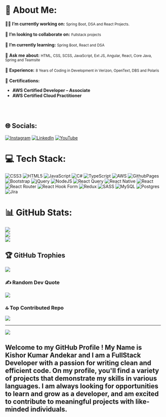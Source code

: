 # 💫 About Me:
<p dir="auto">
  👨‍💻 <strong>I’m currently working on:</strong> <small>Spring Boot, DSA and React Projects.</small><br /><br />
  🤝 <strong>I’m looking to collaborate on:</strong> <small>Fullstack projects</small><br /><br />
  🌱 <strong>I’m currently learning:</strong> <small> Spring Boot, React and DSA</small><br /><br />
  🙋 <strong>Ask me about:</strong> <small>HTML, CSS, SCSS, JavaScript, Ext JS, Angular, React, Core Java, Spring and Teamsite</small><br /><br />
  🚀 <strong>Experience:</strong> <small>8 Years of Coding in Development in Verizon, OpenText, DBS and Polaris </small> <br /><br />
  🚀 <strong>Certifications:</strong> <ul> <li><strong>AWS Certified Developer – Associate</strong></li> <li><strong>AWS Certified Cloud Practitioner</strong></li> </ul><br /><br />
</p>

## 🌐 Socials:
 [![Instagram](https://img.shields.io/badge/Instagram-%23E4405F.svg?logo=Instagram&logoColor=white)](https://instagram.com/kishorandekar) [![LinkedIn](https://img.shields.io/badge/LinkedIn-%230077B5.svg?logo=linkedin&logoColor=white)](https://www.linkedin.com/in/kishor-kumar-andekar/) [![YouTube](https://img.shields.io/badge/YouTube-%23FF0000.svg?logo=YouTube&logoColor=white)](https://www.youtube.com/@kishorreyansh) 

# 💻 Tech Stack:
![CSS3](https://img.shields.io/badge/css3-%231572B6.svg?style=for-the-badge&logo=css3&logoColor=white) ![HTML5](https://img.shields.io/badge/html5-%23E34F26.svg?style=for-the-badge&logo=html5&logoColor=white) ![JavaScript](https://img.shields.io/badge/javascript-%23323330.svg?style=for-the-badge&logo=javascript&logoColor=%23F7DF1E) ![C#](https://img.shields.io/badge/c%23-%23239120.svg?style=for-the-badge&logo=csharp&logoColor=white) ![TypeScript](https://img.shields.io/badge/typescript-%23007ACC.svg?style=for-the-badge&logo=typescript&logoColor=white) ![AWS](https://img.shields.io/badge/AWS-%23FF9900.svg?style=for-the-badge&logo=amazon-aws&logoColor=white) ![GithubPages](https://img.shields.io/badge/github%20pages-121013?style=for-the-badge&logo=github&logoColor=white) ![Bootstrap](https://img.shields.io/badge/bootstrap-%238511FA.svg?style=for-the-badge&logo=bootstrap&logoColor=white) ![jQuery](https://img.shields.io/badge/jquery-%230769AD.svg?style=for-the-badge&logo=jquery&logoColor=white) ![NodeJS](https://img.shields.io/badge/node.js-6DA55F?style=for-the-badge&logo=node.js&logoColor=white) ![React Query](https://img.shields.io/badge/-React%20Query-FF4154?style=for-the-badge&logo=react%20query&logoColor=white) ![React Native](https://img.shields.io/badge/react_native-%2320232a.svg?style=for-the-badge&logo=react&logoColor=%2361DAFB) ![React](https://img.shields.io/badge/react-%2320232a.svg?style=for-the-badge&logo=react&logoColor=%2361DAFB) ![React Router](https://img.shields.io/badge/React_Router-CA4245?style=for-the-badge&logo=react-router&logoColor=white) ![React Hook Form](https://img.shields.io/badge/React%20Hook%20Form-%23EC5990.svg?style=for-the-badge&logo=reacthookform&logoColor=white) ![Redux](https://img.shields.io/badge/redux-%23593d88.svg?style=for-the-badge&logo=redux&logoColor=white) ![SASS](https://img.shields.io/badge/SASS-hotpink.svg?style=for-the-badge&logo=SASS&logoColor=white) ![MySQL](https://img.shields.io/badge/mysql-%2300000f.svg?style=for-the-badge&logo=mysql&logoColor=white) ![Postgres](https://img.shields.io/badge/postgres-%23316192.svg?style=for-the-badge&logo=postgresql&logoColor=white)![Jira](https://img.shields.io/badge/jira-%230A0FFF.svg?style=for-the-badge&logo=jira&logoColor=white)
# 📊 GitHub Stats:
![](https://github-readme-stats.vercel.app/api?username=kishorreyansh&theme=dark&hide_border=false&include_all_commits=false&count_private=false&cache_seconds=1800)<br/>
![](https://github-readme-streak-stats.herokuapp.com/?user=kishorreyansh&theme=dark&hide_border=false&cache_seconds=1800)<br/>
![](https://github-readme-stats.vercel.app/api/top-langs/?username=kishorreyansh&theme=dark&hide_border=false&include_all_commits=false&count_private=false&layout=compact&cache_seconds=1800)

## 🏆 GitHub Trophies
![](https://github-profile-trophy.vercel.app/?username=kishorreyansh&theme=radical&no-frame=false&no-bg=true&margin-w=4&cache_seconds=1800)

### ✍️ Random Dev Quote
![](https://quotes-github-readme.vercel.app/api?type=horizontal&theme=radical&cache_seconds=1800)

### 🔝 Top Contributed Repo
![](https://github-contributor-stats.vercel.app/api?username=kishorreyansh&limit=5&theme=dark&combine_all_yearly_contributions=true&cache_seconds=1800)

---
[![](https://visitcount.itsvg.in/api?id=kishorreyansh&icon=0&color=0)](https://visitcount.itsvg.in)

  
<!-- Proudly created with GPRM ( https://gprm.itsvg.in ) -->

## Welcome to my GitHub Profile ! My Name is Kishor Kumar Andekar and I am a FullStack Developer with a passion for writing clean and efficient code. On my profile, you'll find a variety of projects that demonstrate my skills in various languages. I am always looking for opportunities to learn and grow as a developer, and am excited to contribute to meaningful projects with like-minded individuals.
